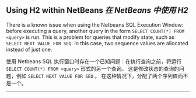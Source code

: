 ## Using H2 within NetBeans *在 NetBeans 中使用 H2*

There is a known issue when using the Netbeans SQL Execution Window: before executing a query, another query in the form `SELECT COUNT(*) FROM <query>` is run.
This is a problem for queries that modify state, such as `SELECT NEXT VALUE FOR SEQ`.
In this case, two sequence values are allocated instead of just one.


使用 Netbeans SQL 执行窗口时存在一个已知问题：在执行查询之前，将运行 `SELECT COUNT(*) FROM <query>` 形式的另一个查询。
这是修改状态的查询的问题，例如 `SELECT NEXT VALUE FOR SEQ` 。
在这种情况下，分配了两个序列值而不是一个。

----
